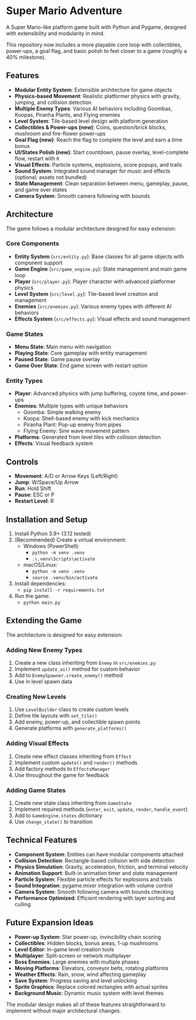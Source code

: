 # Super Mario Adventure

A Super Mario-like platform game built with Python and Pygame, designed with extensibility and modularity in mind.

This repository now includes a more playable core loop with collectibles, power-ups, a goal flag, and basic polish to feel closer to a game (roughly a 40% milestone).

## Features

- **Modular Entity System**: Extensible architecture for game objects
- **Physics-based Movement**: Realistic platformer physics with gravity, jumping, and collision detection
- **Multiple Enemy Types**: Various AI behaviors including Goombas, Koopas, Piranha Plants, and Flying enemies
- **Level System**: Tile-based level design with platform generation
- **Collectibles & Power-ups (new)**: Coins, question/brick blocks, mushroom and fire-flower power-ups
- **Goal Flag (new)**: Reach the flag to complete the level and earn a time bonus
- **UI/States Polish (new)**: Start countdown, pause overlay, level-complete flow, restart with `R`
- **Visual Effects**: Particle systems, explosions, score popups, and trails
- **Sound System**: Integrated sound manager for music and effects (optional; assets not bundled)
- **State Management**: Clean separation between menu, gameplay, pause, and game over states
- **Camera System**: Smooth camera following with bounds

## Architecture

The game follows a modular architecture designed for easy extension:

### Core Components

- **Entity System** (`src/entity.py`): Base classes for all game objects with component support
- **Game Engine** (`src/game_engine.py`): State management and main game loop
- **Player** (`src/player.py`): Player character with advanced platformer physics
- **Level System** (`src/level.py`): Tile-based level creation and management
- **Enemies** (`src/enemies.py`): Various enemy types with different AI behaviors
- **Effects System** (`src/effects.py`): Visual effects and sound management

### Game States

- **Menu State**: Main menu with navigation
- **Playing State**: Core gameplay with entity management
- **Paused State**: Game pause overlay
- **Game Over State**: End game screen with restart option

### Entity Types

- **Player**: Advanced physics with jump buffering, coyote time, and power-ups
- **Enemies**: Multiple types with unique behaviors
  - Goomba: Simple walking enemy
  - Koopa: Shell-based enemy with kick mechanics
  - Piranha Plant: Pop-up enemy from pipes
  - Flying Enemy: Sine wave movement pattern
- **Platforms**: Generated from level tiles with collision detection
- **Effects**: Visual feedback system

## Controls

- **Movement**: A/D or Arrow Keys (Left/Right)
- **Jump**: W/Space/Up Arrow
- **Run**: Hold Shift
- **Pause**: ESC or P
- **Restart Level**: R

## Installation and Setup

1. Install Python 3.9+ (3.12 tested)
2. (Recommended) Create a virtual environment:
   - Windows (PowerShell):
     - `python -m venv .venv`
     - `.\.venv\Scripts\activate`
   - macOS/Linux:
     - `python -m venv .venv`
     - `source .venv/bin/activate`
3. Install dependencies:
   - `pip install -r requirements.txt`
4. Run the game:
   - `python main.py`

## Extending the Game

The architecture is designed for easy extension:

### Adding New Enemy Types

1. Create a new class inheriting from `Enemy` in `src/enemies.py`
2. Implement `update_ai()` method for custom behavior
3. Add to `EnemySpawner.create_enemy()` method
4. Use in level spawn data

### Creating New Levels

1. Use `LevelBuilder` class to create custom levels
2. Define tile layouts with `set_tile()`
3. Add enemy, power-up, and collectible spawn points
4. Generate platforms with `generate_platforms()`

### Adding Visual Effects

1. Create new effect classes inheriting from `Effect`
2. Implement custom `update()` and `render()` methods
3. Add factory methods to `EffectsManager`
4. Use throughout the game for feedback

### Adding Game States

1. Create new state class inheriting from `GameState`
2. Implement required methods (`enter`, `exit`, `update`, `render`, `handle_event`)
3. Add to `GameEngine.states` dictionary
4. Use `change_state()` to transition

## Technical Features

- **Component System**: Entities can have modular components attached
- **Collision Detection**: Rectangle-based collision with side detection
- **Physics Simulation**: Gravity, acceleration, friction, and terminal velocity
- **Animation Support**: Built-in animation timer and state management
- **Particle System**: Flexible particle effects for explosions and trails
- **Sound Integration**: pygame.mixer integration with volume control
- **Camera System**: Smooth following camera with bounds checking
- **Performance Optimized**: Efficient rendering with layer sorting and culling

## Future Expansion Ideas

- **Power-up System**: Star power-up, invincibility chain scoring
- **Collectibles**: Hidden blocks, bonus areas, 1-up mushrooms
- **Level Editor**: In-game level creation tools
- **Multiplayer**: Split-screen or network multiplayer
- **Boss Enemies**: Large enemies with multiple phases
- **Moving Platforms**: Elevators, conveyor belts, rotating platforms
- **Weather Effects**: Rain, snow, wind affecting gameplay
- **Save System**: Progress saving and level unlocking
- **Sprite Graphics**: Replace colored rectangles with actual sprites
- **Background Music**: Dynamic music system with level themes

The modular design makes all of these features straightforward to implement without major architectural changes.
